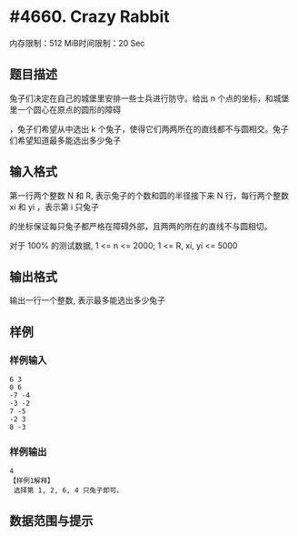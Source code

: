 # #4660. Crazy Rabbit

内存限制：512 MiB时间限制：20 Sec

## 题目描述

兔子们决定在自己的城堡里安排一些士兵进行防守。给出 n 个点的坐标，和城堡里一个圆心在原点的圆形的障碍

，兔子们希望从中选出 k 个兔子，使得它们两两所在的直线都不与圆相交。兔子们希望知道最多能选出多少兔子

## 输入格式

第一行两个整数 N 和 R, 表示兔子的个数和圆的半径接下来 N 行，每行两个整数 xi 和 yi ，表示第 i 只兔子

的坐标保证每只兔子都严格在障碍外部，且两两的所在的直线不与圆相切。

对于 100% 的测试数据, 1 <= n <= 2000; 1 <= R, xi, yi <= 5000

## 输出格式

输出一行一个整数, 表示最多能选出多少兔子

## 样例

### 样例输入

    
    6 3
    0 6
    -7 -4
    -3 -2
    7 -5
    -2 3
    8 -3
    

### 样例输出

    
    4
    【样例1解释】
     选择第 1, 2, 6, 4 只兔子即可。
    

## 数据范围与提示
